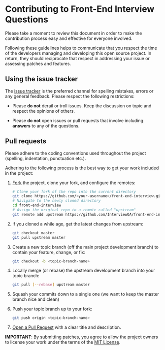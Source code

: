 # Contributing to Front-End Interview Questions

Please take a moment to review this document in order to make the contribution
process easy and effective for everyone involved.

Following these guidelines helps to communicate that you respect the time of
the developers managing and developing this open source project. In return,
they should reciprocate that respect in addressing your issue or assessing
patches and features.


## Using the issue tracker

The [issue tracker](https://github.com/InterviewQA/front-end-interview/issues) is
the preferred channel for spelling mistakes, errors or any general feedback. Please respect the following restrictions:

* Please **do not** derail or troll issues. Keep the discussion on topic and respect the opinions of others.

* Please **do not** open issues or pull requests that involve including **answers** to any of the questions.

<a name="pull-requests"></a>
## Pull requests

Please adhere to the coding conventions used throughout the project (spelling, indentation, punctuation etc.).

Adhering to the following process is the best way to get your work included in the project:

1. [Fork](https://help.github.com/articles/fork-a-repo) the project, clone your fork, and configure the remotes:

   ```bash
   # Clone your fork of the repo into the current directory
   git clone https://github.com/<your-username>/front-end-interview.git
   # Navigate to the newly cloned directory
   cd front-end-interview
   # Assign the original repo to a remote called "upstream"
   git remote add upstream https://github.com/InterviewQA/front-end-interview.git
   ```

2. If you cloned a while ago, get the latest changes from upstream:

   ```bash
   git checkout master
   git pull upstream master
   ```

3. Create a new topic branch (off the main project development branch) to
   contain your feature, change, or fix:

   ```bash
   git checkout -b <topic-branch-name>
   ```

4. Locally merge (or rebase) the upstream development branch into your topic branch:

   ```bash
   git pull [--rebase] upstream master
   ```

5. Squash your commits down to a single one (we want to keep the master branch nice and clean)

5. Push your topic branch up to your fork:

   ```bash
   git push origin <topic-branch-name>
   ```

7. [Open a Pull Request](https://help.github.com/articles/using-pull-requests/)
    with a clear title and description.

**IMPORTANT**: By submitting patches, you agree to allow the project owners to license your work under the terms of the [MIT License](LICENSE.md).
